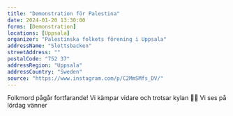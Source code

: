 ```yaml
---
title: "Demonstration för Palestina"
date: 2024-01-20 13:30:00
forms: [Demonstration]
locations: [Uppsala]
organizer: "Palestinska folkets förening i Uppsala"
addressName: "Slottsbacken"
streetAddress: ""
postalCode: "752 37"
addressRegion: "Uppsala"
addressCountry: "Sweden"
source: "https://www.instagram.com/p/C2MmSMfs_DV/"
---
```

Folkmord pågår fortfarande! Vi kämpar vidare och trotsar kylan 👊🏽 Vi ses på lördag vänner 